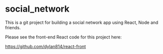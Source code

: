 # social_network
This is a git project for building a social network app using React, Node and friends.

Please see the front-end React code for this project here: 

https://github.com/dylan814/react-front

